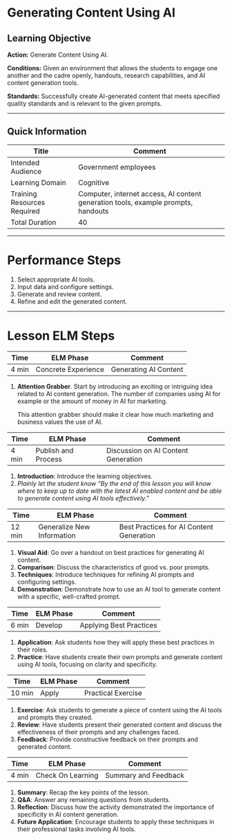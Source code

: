 #  Generating Content Using AI

## Learning Objective
 **Action:** Generate Content Using AI.

 **Conditions:** 
Given an environment that allows the students to engage one another and the cadre openly, handouts, research capabilities, and AI content generation tools.

 **Standards:** 
Successfully create AI-generated content that meets specified quality standards and is relevant to the given prompts.

---

## Quick Information
| Title                       | Comment                                                                           |
| --------------------------- | --------------------------------------------------------------------------------- |
| Intended Audience           | Government employees                                                              |
| Learning Domain             | Cognitive                                                                         |
| Training Resources Required | Computer, internet access, AI content generation tools, example prompts, handouts |
| Total Duration              | 40                                                                                |


---

# Performance Steps

1. Select appropriate AI tools.
2. Input data and configure settings.
3. Generate and review content.
4. Refine and edit the generated content.

---

# Lesson ELM Steps

| Time  | ELM Phase           | Comment               |
| ----- | ------------------- | --------------------- |
| 4 min | Concrete Experience | Generating AI Content |

1. **Attention Grabber**. Start by introducing an exciting or intriguing idea related to AI content generation. The number of companies using AI for example or the amount of money in AI for marketing. 
   
   This attention grabber should make it clear how much marketing and business values the use of AI. 

| Time  | ELM Phase           | Comment                             |
| ----- | ------------------- | ----------------------------------- |
| 4 min | Publish and Process | Discussion on AI Content Generation |


1. **Introduction**: Introduce the learning objectives.
2. _Plainly let the student know "By the end of this lesson you will know where to keep up to date with the latest AI enabled content and be able to generate content using AI tools effectively."_


| Time   | ELM Phase                  | Comment                                  |
| ------ | -------------------------- | ---------------------------------------- |
| 12 min | Generalize New Information | Best Practices for AI Content Generation |

1. **Visual Aid**: Go over a handout on best practices for generating AI content.
2. **Comparison**: Discuss the characteristics of good vs. poor prompts.
3. **Techniques**: Introduce techniques for refining AI prompts and configuring settings.
4. **Demonstration**: Demonstrate how to use an AI tool to generate content with a specific, well-crafted prompt.

| Time  | ELM Phase | Comment                 |
| ----- | --------- | ----------------------- |
| 6 min | Develop   | Applying Best Practices |

1. **Application**: Ask students how they will apply these best practices in their roles.
2. **Practice**: Have students create their own prompts and generate content using AI tools, focusing on clarity and specificity.

| Time   | ELM Phase | Comment            |
| ------ | --------- | ------------------ |
| 10 min | Apply     | Practical Exercise |

1. **Exercise**: Ask students to generate a piece of content using the AI tools and prompts they created.
2. **Review**: Have students present their generated content and discuss the effectiveness of their prompts and any challenges faced.
3. **Feedback**: Provide constructive feedback on their prompts and generated content.

| Time  | ELM Phase         | Comment              |
| ----- | ----------------- | -------------------- |
| 4 min | Check On Learning | Summary and Feedback |

1. **Summary**: Recap the key points of the lesson.
2. **Q&A**: Answer any remaining questions from students.
3. **Reflection**: Discuss how the activity demonstrated the importance of specificity in AI content generation.
4. **Future Application**: Encourage students to apply these techniques in their professional tasks involving AI tools.
